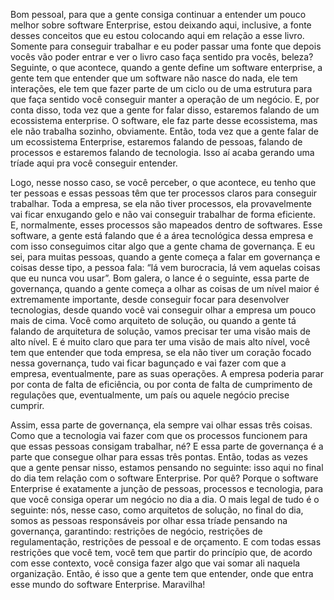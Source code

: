 Bom pessoal, para que a gente consiga continuar a entender um pouco melhor sobre software Enterprise, estou deixando aqui, inclusive, a fonte desses conceitos que eu estou colocando aqui em relação a esse livro. Somente para conseguir trabalhar e eu poder passar uma fonte que depois vocês vão poder entrar e ver o livro caso faça sentido pra vocês, beleza? Seguinte, o que acontece, quando a gente define um software enterprise, a gente tem que entender que um software não nasce do nada, ele tem interações, ele tem que fazer parte de um ciclo ou de uma estrutura para que faça sentido você conseguir manter a operação de um negócio. E, por conta disso, toda vez que a gente for falar disso, estaremos falando de um ecossistema enterprise. O software, ele faz parte desse ecossistema, mas ele não trabalha sozinho, obviamente. Então, toda vez que a gente falar de um ecossistema Enterprise, estaremos falando de pessoas, falando de processos e estaremos falando de tecnologia. Isso aí acaba gerando uma tríade aqui pra você conseguir entender.

 

Logo, nesse nosso caso, se você perceber, o que acontece, eu tenho que ter pessoas e essas pessoas têm que ter processos claros para conseguir trabalhar. Toda a empresa, se ela não tiver processos, ela provavelmente vai ficar enxugando gelo e não vai conseguir trabalhar de forma eficiente. E, normalmente, esses processos são mapeados dentro de softwares. Esse software, a gente está falando que é a área tecnológica dessa empresa e com isso conseguimos citar algo que a gente chama de governança. E eu sei, para muitas pessoas, quando a gente começa a falar em governança e coisas desse tipo, a pessoa fala: “lá vem burocracia, lá vem aquelas coisas que eu nunca vou usar”. Bom galera, o lance é o seguinte, essa parte de governança, quando a gente começa a olhar as coisas de um nível maior é extremamente importante, desde conseguir focar para desenvolver tecnologias, desde quando você vai conseguir olhar a empresa um pouco mais de cima. Você como arquiteto de solução, ou quando a gente tá falando de arquitetura de solução, vamos precisar ter uma visão mais de alto nível. E é muito claro que para ter uma visão de mais alto nível, você tem que entender que toda empresa, se ela não tiver um coração focado nessa governança, tudo vai ficar bagunçado e vai fazer com que a empresa, eventualmente, pare as suas operações. A empresa poderia parar por conta de falta de eficiência, ou por conta de falta de cumprimento de regulações que, eventualmente, um país ou aquele negócio precise cumprir.

 

Assim, essa parte de governança, ela sempre vai olhar essas três coisas. Como que a tecnologia vai fazer com que os processos funcionem para que essas pessoas consigam trabalhar, né? E essa parte de governança é a parte que consegue olhar para essas três pontas. Então, todas as vezes que a gente pensar nisso, estamos pensando no seguinte: isso aqui no final do dia tem relação com o software Enterprise. Por quê? Porque o software Enterprise é exatamente a junção de pessoas, processos e tecnologia, para que você consiga operar um negócio no dia a dia. O mais legal de tudo é o seguinte: nós, nesse caso, como arquitetos de solução, no final do dia, somos as pessoas responsáveis por olhar essa tríade pensando na governança, garantindo: restrições de negócio, restrições de regulamentação, restrições de pessoal e de orçamento. E com todas essas restrições que você tem, você tem que partir do princípio que, de acordo com esse contexto, você consiga fazer algo que vai somar ali naquela organização. Então, é isso que a gente tem que entender, onde que entra esse mundo do software Enterprise. Maravilha!